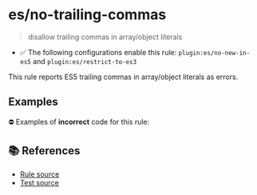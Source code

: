 # es/no-trailing-commas
> disallow trailing commas in array/object literals

- ✅ The following configurations enable this rule: `plugin:es/no-new-in-es5` and `plugin:es/restrict-to-es3`

This rule reports ES5 trailing commas in array/object literals as errors.

## Examples

⛔ Examples of **incorrect** code for this rule:

<eslint-playground type="bad" code="/*eslint es/no-trailing-commas: error */
var a = [1, 2,]
var b = { x: 1, y: 2, }
" />

## 📚 References

- [Rule source](https://github.com/mysticatea/eslint-plugin-es/blob/v4.0.0/lib/rules/no-trailing-commas.js)
- [Test source](https://github.com/mysticatea/eslint-plugin-es/blob/v4.0.0/tests/lib/rules/no-trailing-commas.js)
